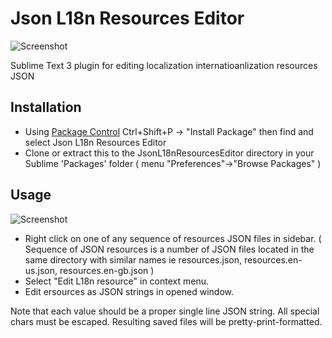 Json L18n Resources Editor
================

![Screenshot](http://i.imgur.com/eYPSpFw.png)

Sublime Text 3 plugin for editing localization internatioanlization resources JSON

Installation
---
  - Using [Package Control](https://packagecontrol.io/) Ctrl+Shift+P -> "Install Package" then find and select Json L18n Resources Editor
  - Clone or extract this to the JsonL18nResourcesEditor directory in your Sublime 'Packages' folder ( menu "Preferences"->"Browse Packages" )

Usage
---

![Screenshot](http://i.imgur.com/tfF6IOR.png)

  - Right click on one of any sequence of resources JSON files in sidebar. ( Sequence of JSON resources is a number of JSON files located in the same directory with similar names ie resources.json, resources.en-us.json, resources.en-gb.json )
  - Select "Edit L18n resource" in context menu.
  - Edit ersources as JSON strings in opened window.

Note that each value should be a proper single line JSON string. All special chars must be escaped.
Resulting saved files will be pretty-print-formatted.



